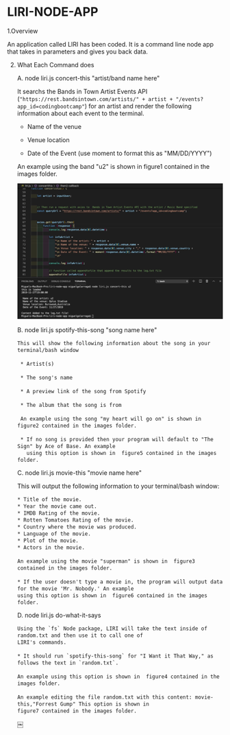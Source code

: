 # LIRI-NODE-APP #

1.Overview

An application called  LIRI has been coded. It is a command line node app that takes in parameters 
and gives you back data.

2. What Each Command does

   A. node liri.js concert-this  "artist/band name here"
   
      It searchs the Bands in Town Artist Events API (`"https://rest.bandsintown.com/artists/" + artist + "/events? 
      app_id=codingbootcamp"`) for an artist and render the following information about each event to the terminal. 
      
     * Name of the venue

     * Venue location

     * Date of the Event (use moment to format this as "MM/DD/YYYY")
      
      
      An example using the band "u2" is shown in figure1 contained in the images folder.
      
      ![](images/figure1.jpeg)
      
   B. node liri.js spotify-this-song  "song name here"
   
       This will show the following information about the song in your terminal/bash window

        * Artist(s)

        * The song's name

        * A preview link of the song from Spotify

        * The album that the song is from
        
        An example using the song "my heart will go on" is shown in  figure2 contained in the images folder.

        * If no song is provided then your program will default to "The Sign" by Ace of Base. An example
          using this option is shown in  figure5 contained in the images folder.
        
        
    C. node liri.js movie-this  "movie name here"
   
      This will output the following information to your terminal/bash window:

       * Title of the movie.
       * Year the movie came out.
       * IMDB Rating of the movie.
       * Rotten Tomatoes Rating of the movie.
       * Country where the movie was produced.
       * Language of the movie.
       * Plot of the movie.
       * Actors in the movie.

       An example using the movie "superman" is shown in  figure3 contained in the images folder.
       
       * If the user doesn't type a movie in, the program will output data for the movie 'Mr. Nobody.' An example
       using this option is shown in  figure6 contained in the images folder.
      
    D. node liri.js do-what-it-says
     
       Using the `fs` Node package, LIRI will take the text inside of random.txt and then use it to call one of 
       LIRI's commands.

       * It should run `spotify-this-song` for "I Want it That Way," as follows the text in `random.txt`.
        
       An example using this option is shown in  figure4 contained in the images folder.
        
       An example editing the file random.txt with this content: movie-this,"Forrest Gump" This option is shown in  
       figure7 contained in the images folder.
      
      
      ￼
      
      
      
      


